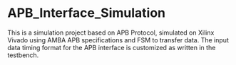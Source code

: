 # APB_Interface_Simulation

This is a simulation project based on APB Protocol, simulated on Xilinx Vivado using AMBA APB specifications and FSM to transfer data. The input data timing format for the APB interface is customized as written in the testbench. 